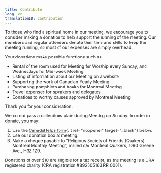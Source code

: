 ```yaml
---
title: Contribute
lang: en
translationID: contribution
---
```

To those who find a spiritual home in our meeting, we encourage you to consider making a donation to help support the running of the meeting. Our members and regular attenders donate their time and skills to keep the meeting running, so most of our expenses are simply overhead.

Your donations make possible functions such as:

* Rental of the room used for Meeting for Worship every Sunday, and Wednesdays for Mid-week Meeting
* Listing of information about our Meeting on a website
* Supporting the work of Canadian Yearly Meeting
* Purchasing pamphlets and books for Montreal Meeting
* Travel expenses for speakers and delegates
* Donations to worthy causes approved by Montreal Meeting

Thank you for your consideration.

We do not pass a collections plate during Meeting on Sunday. In order to donate, you may:
1. Use the [CanadaHelps form](https://www.canadahelps.org/en/charities/quakers-montreal/){: t rel="noopener" target="_blank"} below.
2. Use our donation box at meeting.
3. Make a cheque payable to “Religious Society of Friends (Quakers) Montreal Monthly Meeting”, mailed c/o Montreal Quakers, 1090 Greene Ave., H3Z 1Z9.

Donations of over $10 are eligible for a tax receipt, as the meeting is a CRA registered charity (CRA registration #892605163 RR 0001).

<script id="ch_cdn_embed" type="text/javascript" src="https://www.canadahelps.org/secure/js/cdf_embed.js" charset="utf-8" data-language="en" data-page-id="43151" data-root-url="https://www.canadahelps.org" data-formtype="0" data-cfasync="false"></script>
